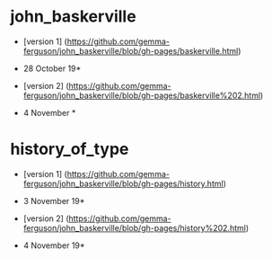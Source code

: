 # john_baskerville
- [version 1] (https://github.com/gemma-ferguson/john_baskerville/blob/gh-pages/baskerville.html)
* 28 October 19*

- [version 2] (https://github.com/gemma-ferguson/john_baskerville/blob/gh-pages/baskerville%202.html)
* 4 November *

# history_of_type

- [version 1] (https://github.com/gemma-ferguson/john_baskerville/blob/gh-pages/history.html)
* 3 November 19*

- [version 2] (https://github.com/gemma-ferguson/john_baskerville/blob/gh-pages/history%202.html)
* 4 November 19*